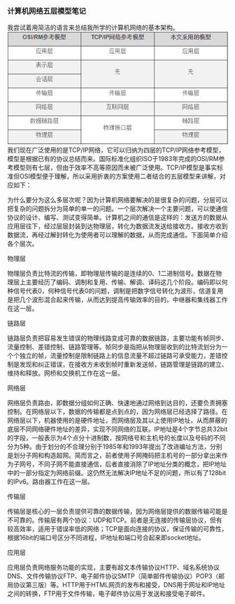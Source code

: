 ### 计算机网络五层模型笔记    
我尝试着用简洁的语言来总结我所学的计算机网络的基本架构。
![几种分层模型比较](https://github.com/Jingle-seven/demos/blob/master/support/article/img/20180303160057.png)
我们现在广泛使用的是TCP/IP网络，它可以归纳为四层的TCP/IP网络参考模型，模型是根据已有的协议总结而来。国际标准化组织ISO于1983年完成的OSI/RM参考模型则有七层，但由于效率不高等原因而未被广泛使用。TCP/IP模型是事实标准但OSI模型便于理解，所以采用折衷的方案使用二者结合的五层模型来讲解，对应如下：

为什么要分为这么多层次呢？因为计算机网络要解决的是很复杂的问题，分层可以把复杂的问题拆分为简单的单一的问题。一个层次解决一个主要问题，可以使通信协议的设计、编写、测试变得简单。计算机之间的通信是这样的：发送方的数据从应用层往下，经过层层封装到达物理层，转化为数据流发送给接收方。接收方收到数据流，再经过解封转化为使用者可以理解的数据，从而完成通信。下面简单介绍各个层次。

物理层

物理层负责比特流的传输，即物理层传输的是连续的0、1二进制信号。数据在物理层上主要经历了编码、调制和复用、传输、解调、译码这几个阶段。编码即以何种信号代表0，何种信号代表0的问题，调制是把数字信号转化为波形，信道复用是把几个波形混合起来传输，从而达到提高传输效率的目的。中继器和集线器工作在这一层。

链路层

链路层负责把容易发生错误的物理线路变成可靠的数据链路，主要功能有帧同步、流量控制、差错控制、链路管理等。帧同步是指把从物理层收到的比特流划分为一个个独立的帧，流量控制是限制链路上的信息流量不超过链路可承受能力，差错控制是发现和纠正错误，在接收方未收到帧时重新发送帧，链路管理是链路的建立、维持和释放。网桥和交换机工作在这一层。

网络层

网络层负责路由，即数据分组如何正确、快速地通过网络到达目的，还要负责拥塞控制。在网络层以下，数据的传输都是点到点的，因为网络层已经选择了路径。在网络层以下，机器使用的是硬件地址，而网络层及其以上使用IP地址，从而屏蔽的底层不同网络硬件地址的差异，实现不同网络的互联。IP地址是4个字节总共32bit的字段，一般表示为4个点分十进制数，按网络号和主机号的长度以及号码的不同分为5种。由于划分的不合理分别于1985年和1993年提出了改进编址方法，分别是划分子网和构造超网。简而言之，前者使用子网掩码把主机号的一部分拿出来作为子网号，不同子网不能直接通信，后者直接消除了IP地址分类的概念，把IP地址中的一部分指定为网络前缀。这仍然无法解决IP地址不足的问题，所以有了128bit的IPv6。路由器工作在这一层。

传输层

传输层是核心的一层负责提供可靠的数据传输，因为网络层提供的数据传输可能是不可靠的。传输层有两个协议：UDP和TCP。前者是无连接的传输层协议，但有较高效率，适用于错误率低的网络；TCP是面向连接的协议，保证传输的可靠性，根据16bit的端口号区分不同进程，IP地址和端口号合起来即socket地址。

应用层

应用层负责网络服务功能的实现，主要有超文本传输协议HTTP、域名系统协议DNS、文件传输协议FTP、电子邮件协议SMTP（简单邮件传输协议）POP3（邮局协议第三版）等。HTTP用于HTML网页的发布和接受，DNS用于网址和IP地址之间的转换，FTP用于文件传输，电子邮件协议用于发送和接受电子邮件。

